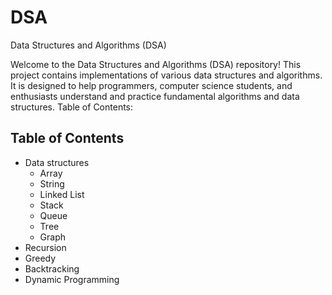 # DSA
Data Structures and Algorithms (DSA)

Welcome to the Data Structures and Algorithms (DSA) repository! This project contains implementations of various data structures and algorithms. It is designed to help programmers, computer science students, and enthusiasts understand and practice fundamental algorithms and data structures.
Table of Contents:

## Table of Contents
 - Data structures
   - Array
   - String
   - Linked List
   - Stack
   - Queue
   - Tree
   - Graph
 - Recursion
 - Greedy
 - Backtracking
 - Dynamic Programming
